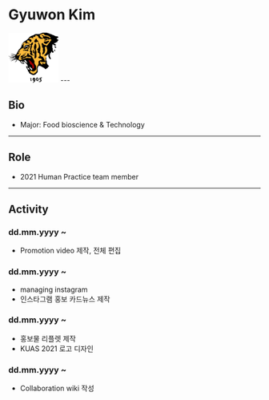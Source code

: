 

# Gyuwon Kim
<img src="./tiger.jpg" height="100px" width="100px">
---

## Bio
* Major: Food bioscience & Technology

---

## Role
* 2021 Human Practice team member

---

## Activity
### dd.mm.yyyy ~ 
* Promotion video 제작, 전체 편집

### dd.mm.yyyy ~
* managing instagram
* 인스타그램 홍보 카드뉴스 제작

### dd.mm.yyyy ~ 
* 홍보물 리플렛 제작
* 	KUAS 2021 로고 디자인

### dd.mm.yyyy ~ 
* Collaboration wiki 작성


